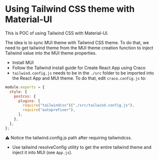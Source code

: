 # Using Tailwind CSS theme with Material-UI

This is POC of using Tailwind CSS with Material-UI.

The idea is to sync MUI theme with Tailwind CSS theme.
To do that, we need to get tailwind theme from the MUI theme
creation function to inject Tailwind value into the MUI theme
properties.

- Install MUI
- Follow the Tailwind install guide for Create React App using Craco
- `tailwind.config.js` needs to be in the `./src` folder to be imported
  into the React App and MUI theme. To do that, edit `craco.config.js` to:

```js
module.exports = {
  style: {
    postcss: {
      plugins: [
        require("tailwindcss")("./src/tailwind.config.js"),
        require("autoprefixer"),
      ],
    },
  },
};
```

⚠️ Notice the tailwind.config.js path after requiring tailwindcss.

- Use tailwind resolveConfig utility to get the entire tailwind theme
  and inject it into MUI (see `App.js`).
